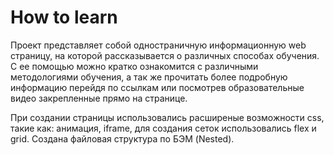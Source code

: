 # **How to learn**

Проект представляет собой одностраничную информационную web страницу, на которой рассказывается о различных способах обучения.
С ее помощью можно кратко ознакомится с различными методологиями обучения, а так же прочитать более подробную информацию перейдя по ссылкам или посмотрев образовательные видео закрепленные прямо на странице.

При создании страницы использовались расширеные возможности css, такие как: анимация, iframe, для создания сеток использовались flex и grid.
Создана файловая структура по БЭМ (Nested).

